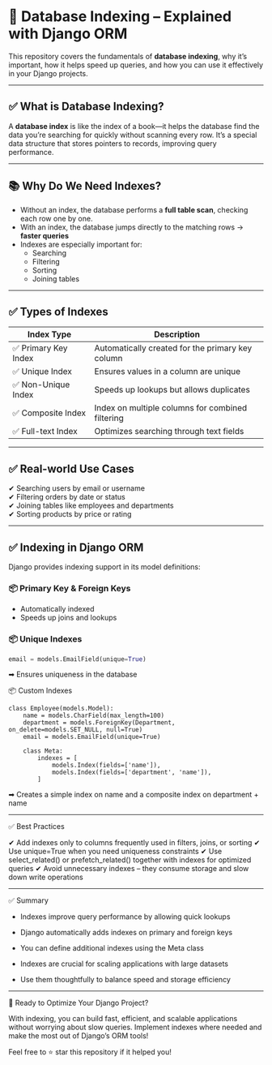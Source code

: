 # 📂 Database Indexing – Explained with Django ORM

This repository covers the fundamentals of **database indexing**, why it’s important, how it helps speed up queries, and how you can use it effectively in your Django projects.

---

## ✅ What is Database Indexing?

A **database index** is like the index of a book—it helps the database find the data you’re searching for quickly without scanning every row. It’s a special data structure that stores pointers to records, improving query performance.

---

## 📚 Why Do We Need Indexes?

- Without an index, the database performs a **full table scan**, checking each row one by one.
- With an index, the database jumps directly to the matching rows → **faster queries**
- Indexes are especially important for:
  - Searching
  - Filtering
  - Sorting
  - Joining tables

---

## ✅ Types of Indexes

| Index Type      | Description |
|----------------|-------------|
| ✅ Primary Key Index | Automatically created for the primary key column |
| ✅ Unique Index      | Ensures values in a column are unique |
| ✅ Non-Unique Index  | Speeds up lookups but allows duplicates |
| ✅ Composite Index   | Index on multiple columns for combined filtering |
| ✅ Full-text Index   | Optimizes searching through text fields |

---

## ✅ Real-world Use Cases

✔ Searching users by email or username  
✔ Filtering orders by date or status  
✔ Joining tables like employees and departments  
✔ Sorting products by price or rating  

---

## ✅ Indexing in Django ORM

Django provides indexing support in its model definitions:

### 📦 Primary Key & Foreign Keys
- Automatically indexed  
- Speeds up joins and lookups

### 📦 Unique Indexes

```python
email = models.EmailField(unique=True)
```
➡ Ensures uniqueness in the database

📦 Custom Indexes
```
class Employee(models.Model):
    name = models.CharField(max_length=100)
    department = models.ForeignKey(Department, on_delete=models.SET_NULL, null=True)
    email = models.EmailField(unique=True)

    class Meta:
        indexes = [
            models.Index(fields=['name']),
            models.Index(fields=['department', 'name']),
        ]
```
➡ Creates a simple index on name and a composite index on department + name


---

✅ Best Practices

✔ Add indexes only to columns frequently used in filters, joins, or sorting
✔ Use unique=True when you need uniqueness constraints
✔ Use select_related() or prefetch_related() together with indexes for optimized queries
✔ Avoid unnecessary indexes – they consume storage and slow down write operations


---

✅ Summary

- Indexes improve query performance by allowing quick lookups

- Django automatically adds indexes on primary and foreign keys

- You can define additional indexes using the Meta class

- Indexes are crucial for scaling applications with large datasets

- Use them thoughtfully to balance speed and storage efficiency



---

🚀 Ready to Optimize Your Django Project?

With indexing, you can build fast, efficient, and scalable applications without worrying about slow queries. Implement indexes where needed and make the most out of Django’s ORM tools!

Feel free to ⭐ star this repository if it helped you!

